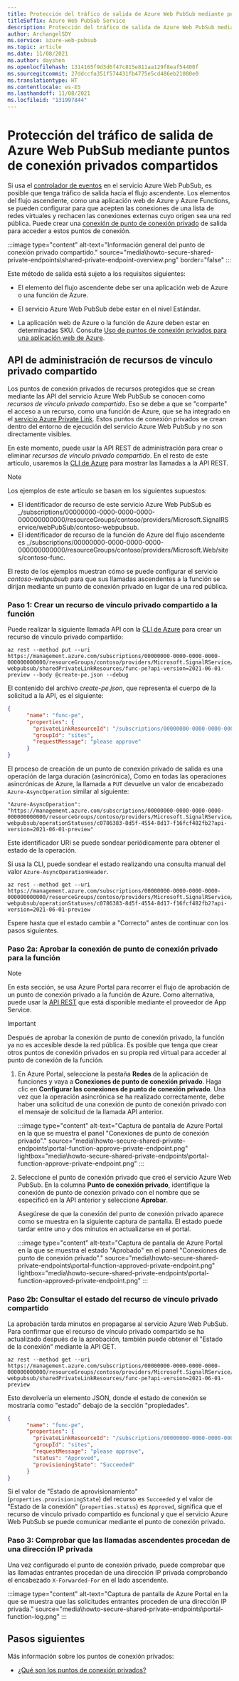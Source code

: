 ```yaml
---
title: Protección del tráfico de salida de Azure Web PubSub mediante puntos de conexión privados compartidos
titleSuffix: Azure Web PubSub Service
description: Protección del tráfico de salida de Azure Web PubSub mediante puntos de conexión privados compartidos para evitar que el tráfico vaya a la red pública
author: ArchangelSDY
ms.service: azure-web-pubsub
ms.topic: article
ms.date: 11/08/2021
ms.author: dayshen
ms.openlocfilehash: 1314165f9d3d6f47c815e811aa129f8eaf54400f
ms.sourcegitcommit: 27ddccfa351f574431fb4775e5cd486eb21080e0
ms.translationtype: HT
ms.contentlocale: es-ES
ms.lasthandoff: 11/08/2021
ms.locfileid: "131997844"
---
```

# <a name="secure-azure-web-pubsub-outbound-traffic-through-shared-private-endpoints"></a>Protección del tráfico de salida de Azure Web PubSub mediante puntos de conexión privados compartidos

Si usa el [controlador de eventos](concept-service-internals.md#event_handler) en el servicio Azure Web PubSub, es posible que tenga tráfico de salida hacia el flujo ascendente. Los elementos del flujo ascendente, como una aplicación web de Azure y Azure Functions, se pueden configurar para que acepten las conexiones de una lista de redes virtuales y rechacen las conexiones externas cuyo origen sea una red pública. Puede crear una [conexión de punto de conexión privado](../private-link/private-endpoint-overview.md) de salida para acceder a estos puntos de conexión.

   :::image type="content" alt-text="Información general del punto de conexión privado compartido." source="media\howto-secure-shared-private-endpoints\shared-private-endpoint-overview.png" border="false" :::

Este método de salida está sujeto a los requisitos siguientes:

+ El elemento del flujo ascendente debe ser una aplicación web de Azure o una función de Azure.

+ El servicio Azure Web PubSub debe estar en el nivel Estándar.

+ La aplicación web de Azure o la función de Azure deben estar en determinadas SKU. Consulte [Uso de puntos de conexión privados para una aplicación web de Azure](../app-service/networking/private-endpoint.md).

## <a name="shared-private-link-resources-management-apis"></a>API de administración de recursos de vínculo privado compartido

Los puntos de conexión privados de recursos protegidos que se crean mediante las API del servicio Azure Web PubSub se conocen como *recursos de vínculo privado compartido*. Eso se debe a que se "comparte" el acceso a un recurso, como una función de Azure, que se ha integrado en el [servicio Azure Private Link](https://azure.microsoft.com/services/private-link/). Estos puntos de conexión privados se crean dentro del entorno de ejecución del servicio Azure Web PubSub y no son directamente visibles.

En este momento, puede usar la API REST de administración para crear o eliminar *recursos de vínculo privado compartido*. En el resto de este artículo, usaremos la [CLI de Azure](/cli/azure/) para mostrar las llamadas a la API REST.

> [!NOTE]
> Los ejemplos de este artículo se basan en los siguientes supuestos:
> * El identificador de recurso de este servicio Azure Web PubSub es _/subscriptions/00000000-0000-0000-0000-000000000000/resourceGroups/contoso/providers/Microsoft.SignalRService/webPubSub/contoso-webpubsub.
> * El identificador de recurso de la función de Azure del flujo ascendente es _/subscriptions/00000000-0000-0000-0000-000000000000/resourceGroups/contoso/providers/Microsoft.Web/sites/contoso-func.

El resto de los ejemplos muestran cómo se puede configurar el servicio _contoso-webpubsub_ para que sus llamadas ascendentes a la función se dirijan mediante un punto de conexión privado en lugar de una red pública.

### <a name="step-1-create-a-shared-private-link-resource-to-the-function"></a>Paso 1: Crear un recurso de vínculo privado compartido a la función

Puede realizar la siguiente llamada API con la [CLI de Azure](/cli/azure/) para crear un recurso de vínculo privado compartido:

```dotnetcli
az rest --method put --uri https://management.azure.com/subscriptions/00000000-0000-0000-0000-000000000000/resourceGroups/contoso/providers/Microsoft.SignalRService/webPubSub/contoso-webpubsub/sharedPrivateLinkResources/func-pe?api-version=2021-06-01-preview --body @create-pe.json --debug
```

El contenido del archivo *create-pe.json*, que representa el cuerpo de la solicitud a la API, es el siguiente:

```json
{
      "name": "func-pe",
      "properties": {
        "privateLinkResourceId": "/subscriptions/00000000-0000-0000-0000-000000000000/resourceGroups/contoso/providers/Microsoft.Web/sites/contoso-func",
        "groupId": "sites",
        "requestMessage": "please approve"
      }
}
```

El proceso de creación de un punto de conexión privado de salida es una operación de larga duración (asincrónica), Como en todas las operaciones asincrónicas de Azure, la llamada a `PUT` devuelve un valor de encabezado `Azure-AsyncOperation` similar al siguiente:

```plaintext
"Azure-AsyncOperation": "https://management.azure.com/subscriptions/00000000-0000-0000-0000-000000000000/resourceGroups/contoso/providers/Microsoft.SignalRService/webPubSub/contoso-webpubsub/operationStatuses/c0786383-8d5f-4554-8d17-f16fcf482fb2?api-version=2021-06-01-preview"
```

Este identificador URI se puede sondear periódicamente para obtener el estado de la operación.

Si usa la CLI, puede sondear el estado realizando una consulta manual del valor `Azure-AsyncOperationHeader`.

```donetcli
az rest --method get --uri https://management.azure.com/subscriptions/00000000-0000-0000-0000-000000000000/resourceGroups/contoso/providers/Microsoft.SignalRService/webPubSub/contoso-webpubsub/operationStatuses/c0786383-8d5f-4554-8d17-f16fcf482fb2?api-version=2021-06-01-preview
```

Espere hasta que el estado cambie a "Correcto" antes de continuar con los pasos siguientes.

### <a name="step-2a-approve-the-private-endpoint-connection-for-the-function"></a>Paso 2a: Aprobar la conexión de punto de conexión privado para la función

> [!NOTE]
> En esta sección, se usa Azure Portal para recorrer el flujo de aprobación de un punto de conexión privado a la función de Azure. Como alternativa, puede usar la [API REST](/rest/api/appservice/web-apps/approve-or-reject-private-endpoint-connection) que está disponible mediante el proveedor de App Service.

> [!IMPORTANT]
> Después de aprobar la conexión de punto de conexión privado, la función ya no es accesible desde la red pública. Es posible que tenga que crear otros puntos de conexión privados en su propia red virtual para acceder al punto de conexión de la función.

1. En Azure Portal, seleccione la pestaña **Redes** de la aplicación de funciones y vaya a **Conexiones de punto de conexión privado**. Haga clic en **Configurar las conexiones de punto de conexión privado**. Una vez que la operación asincrónica se ha realizado correctamente, debe haber una solicitud de una conexión de punto de conexión privado con el mensaje de solicitud de la llamada API anterior.

   :::image type="content" alt-text="Captura de pantalla de Azure Portal en la que se muestra el panel &quot;Conexiones de punto de conexión privado&quot;." source="media\howto-secure-shared-private-endpoints\portal-function-approve-private-endpoint.png" lightbox="media\howto-secure-shared-private-endpoints\portal-function-approve-private-endpoint.png" :::

1. Seleccione el punto de conexión privado que creó el servicio Azure Web PubSub. En la columna **Punto de conexión privado**, identifique la conexión de punto de conexión privado con el nombre que se especificó en la API anterior y seleccione **Aprobar**.

   Asegúrese de que la conexión del punto de conexión privado aparece como se muestra en la siguiente captura de pantalla. El estado puede tardar entre uno y dos minutos en actualizarse en el portal.

   :::image type="content" alt-text="Captura de pantalla de Azure Portal en la que se muestra el estado &quot;Aprobado&quot; en el panel &quot;Conexiones de punto de conexión privado&quot;." source="media\howto-secure-shared-private-endpoints\portal-function-approved-private-endpoint.png" lightbox="media\howto-secure-shared-private-endpoints\portal-function-approved-private-endpoint.png" :::

### <a name="step-2b-query-the-status-of-the-shared-private-link-resource"></a>Paso 2b: Consultar el estado del recurso de vínculo privado compartido

La aprobación tarda minutos en propagarse al servicio Azure Web PubSub. Para confirmar que el recurso de vínculo privado compartido se ha actualizado después de la aprobación, también puede obtener el "Estado de la conexión" mediante la API GET.

```dotnetcli
az rest --method get --uri https://management.azure.com/subscriptions/00000000-0000-0000-0000-000000000000/resourceGroups/contoso/providers/Microsoft.SignalRService/webPubSub/contoso-webpubsub/sharedPrivateLinkResources/func-pe?api-version=2021-06-01-preview
```

Esto devolvería un elemento JSON, donde el estado de conexión se mostraría como "estado" debajo de la sección "propiedades".

```json
{
      "name": "func-pe",
      "properties": {
        "privateLinkResourceId": "/subscriptions/00000000-0000-0000-0000-000000000000/resourceGroups/contoso/providers/Microsoft.Web/sites/contoso-func",
        "groupId": "sites",
        "requestMessage": "please approve",
        "status": "Approved",
        "provisioningState": "Succeeded"
      }
}

```

Si el valor de "Estado de aprovisionamiento" (`properties.provisioningState`) del recurso es `Succeeded` y el valor de "Estado de la conexión" (`properties.status`) es `Approved`, significa que el recurso de vínculo privado compartido es funcional y que el servicio Azure Web PubSub se puede comunicar mediante el punto de conexión privado.

### <a name="step-3-verify-upstream-calls-are-from-a-private-ip"></a>Paso 3: Comprobar que las llamadas ascendentes procedan de una dirección IP privada

Una vez configurado el punto de conexión privado, puede comprobar que las llamadas entrantes procedan de una dirección IP privada comprobando el encabezado `X-Forwarded-For` en el lado ascendente.

:::image type="content" alt-text="Captura de pantalla de Azure Portal en la que se muestra que las solicitudes entrantes proceden de una dirección IP privada." source="media\howto-secure-shared-private-endpoints\portal-function-log.png" :::

## <a name="next-steps"></a>Pasos siguientes

Más información sobre los puntos de conexión privados:

+ [¿Qué son los puntos de conexión privados?](../private-link/private-endpoint-overview.md)